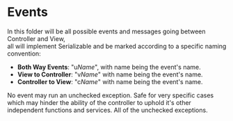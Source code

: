 # Events

In this folder will be all possible events and messages going between Controller and View,\
all will implement Serializable and be marked according to a specific naming convention:

- __Both Way Events__: "u*Name*", with name being the event's name.
- __View to Controller__: "v*Name*" with name being the event's name.
- __Controller to View__: "c*Name*" with name being the event's name.

No event may run an unchecked exception.
Safe for very specific cases which may hinder the ability of the controller to uphold it's other independent functions and services. All of the unchecked exceptions.